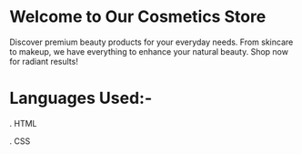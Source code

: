 # Welcome to Our Cosmetics Store

Discover premium beauty products for your everyday needs. From skincare to makeup, we have everything to enhance your natural beauty. Shop now for radiant results!


# Languages Used:-
. HTML 

. CSS

